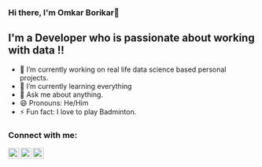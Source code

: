 ### Hi there, I'm Omkar Borikar👋

## I'm a Developer who is passionate about working with data !!


- 🔭 I’m currently working on real life data science based personal projects.
- 🌱 I’m currently learning everything 
- 💬 Ask me about anything.
- 😄 Pronouns: He/Him
- ⚡ Fun fact: I love to play Badminton.

### Connect with me:

[<img align="left" alt="OmkarBorikar | LinkedIn" width="22px" src="https://cdn.jsdelivr.net/npm/simple-icons@v3/icons/linkedin.svg" />][linkedin]
[<img align="left" alt="OmkarBorikar | LinkedIn" width="22px" src="https://cdn.jsdelivr.net/npm/simple-icons@v3/icons/kaggle.svg" />][kaggle]
[<img align="left" alt="OmkarBorikar | LinkedIn" width="22px" src="https://cdn.jsdelivr.net/npm/simple-icons@v3/icons/hackerrank.svg" />][hackerrank]

</br>


[linkedin]: https://www.linkedin.com/in/omkar-borikar/
[kaggle]: https://www.kaggle.com/omkarborikar
[hackerrank]: https://www.hackerrank.com/omeeborikar


